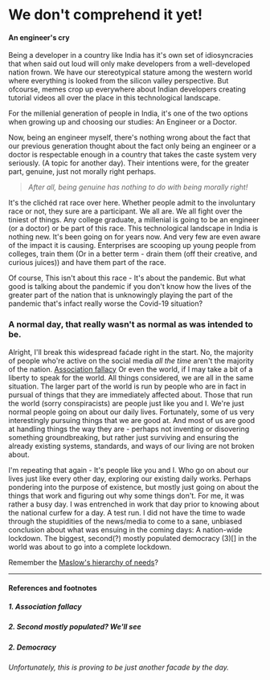 # We don't comprehend it yet!

#### An engineer's cry
Being a developer in a country like India has it's own set of idiosyncracies that when said out loud will only make developers from a well-developed nation frown. We have our stereotypical stature among the western world where everything is looked from the silicon valley perspective. But ofcourse, memes crop up everywhere about Indian developers creating tutorial videos all over the place in this technological landscape.

For the millenial generation of people in India, it's one of the two options when growing up and choosing our studies: An Engineer or a Doctor. 

Now, being an engineer myself, there's nothing wrong about the fact that our previous generation thought about the fact only being an engineer or a doctor is respectable enough in a country that takes the caste system very seriously. (A topic for another day). Their intentions were, for the greater part, genuine, just not morally right perhaps. 

> _After all, being genuine has nothing to do with being morally right!_

It's the clichéd rat race over here. Whether people admit to the involuntary race or not, they sure are a participant. We all are. We all fight over the tiniest of things. Any college graduate, a millenial is going to be an engineer (or a doctor) or be part of this race. This technological landscape in India is nothing new. It's been going on for years now. And very few are even aware of the impact it is causing. Enterprises are scooping up young people from colleges, train them (Or in a better term - drain them (off their creative, and curious juices)) and have them part of the race. 

Of course, This isn't about this race - It's about the pandemic. But what good is talking about the pandemic if you don't know how the lives of the greater part of the nation that is unknowingly playing the part of the pandemic that's infact really worse the Covid-19 situation? 

### A normal day, that really wasn't as normal as was intended to be.

Alright, I'll break this widespread faćade right in the start. No, the majority of people who're active on the social media *all the time* aren't the majority of the nation. [Association fallacy](https://www.wikiwand.com/en/Association_fallacy) Or even the world, if I may take a bit of a liberty to speak for the world. All things considered, we are all in the same situation. The larger part of the world is run by people who are in fact in pursual of things that they are immediately affected about. Those that run the world (sorry conspiracists) are people just like you and I. We're just normal people going on about our daily lives. Fortunately, some of us very interestingly pursuing things that we are good at. And most of us are good at handling things the way they are - perhaps not inventing or disovering something groundbreaking, but rather just surviving and ensuring the already existing systems, standards, and ways of our living are not broken about. 

I'm repeating that again - It's people like you and I. Who go on about our lives just like every other day, exploring our existing daily works. Perhaps pondering into the purpose of existence, but mostly just going on about the things that work and figuring out why some things don't. For me, it was rather a busy day. I was entrenched in work that day prior to knowing about the national curfew for a day. A test run. I did not have the time to wade through the stupidities of the news/media to come to a sane, unbiased conclusion about what was ensuing in the coming days: A nation-wide lockdown. The biggest, second(?) mostly populated democracy (3)[] in the world was about to go into a complete lockdown. 

Remember the [Maslow's hierarchy of needs](https://www.wikiwand.com/en/Maslow%27s_hierarchy_of_needs)?



---

#### References and footnotes

##### 1. Association fallacy
##### 2. Second mostly populated? We'll see
##### 2. Democracy
###### Unfortunately, this is proving to be just another facade by the day. 

